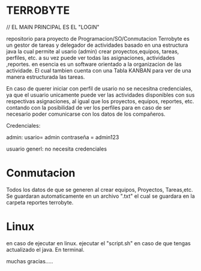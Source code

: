# TERROBYTE
// EL MAIN PRINCIPAL ES EL "LOGIN"

repositorio para proyecto de Programacion/SO/Conmutacion
Terrobyte es un gestor de tareas y delegador de actividades basado en una estructura java la cual permite al usario (admin) crear proyectos,equipos, tareas, perfiles, etc. a su vez puede ver todas las asignaciones, actividades ,reportes. en esencia es un software orientado a la organizacion de las actividade. El cual tambien cuenta con una Tabla KANBAN para ver de una manera estructurada las tareas.

En caso de querer iniciar con perfil de usario no se necesitna credenciales, ya que el usuario unicamente puede ver las actividades disponibles con sus respectivas asignaciones, al igual que los proyectos, equipos, reportes, etc. contando con la posibilidad de ver los perfiles para en caso de ser necesario poder comunicarse con los datos de los compañeros.


Credenciales:

admin:
usario= admin
contraseña = admin123

usuario generl:
no necesita credenciales


# Conmutacion
Todos los datos de que se generen al crear equipos, Proyectos, Tareas,etc. Se guardaran automaticamente en un archivo ".txt" el cual se guardara en la carpeta reportes terrobyte.


 # Linux
 en caso de ejecutar en linux.
 ejecutar el "script.sh" en caso de que tengas actualizado el java. En terminal.


 muchas gracias.....